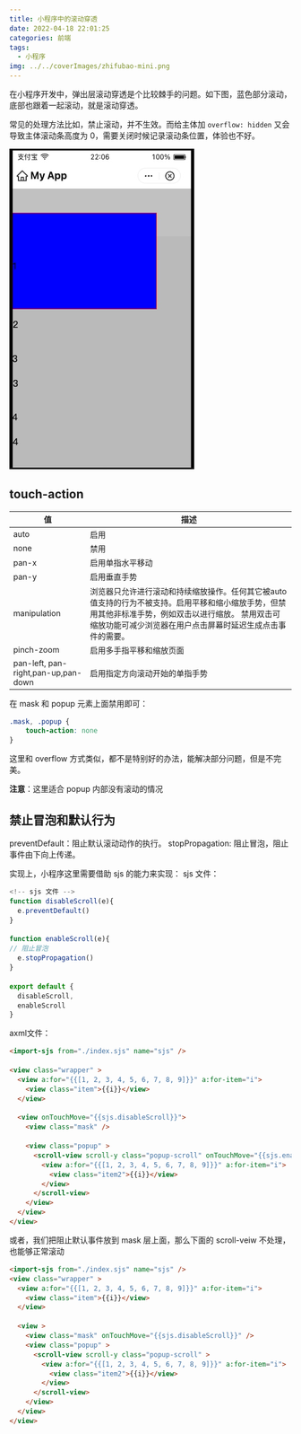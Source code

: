 ```yaml
---
title: 小程序中的滚动穿透
date: 2022-04-18 22:01:25
categories: 前端
tags:
  - 小程序
img: ../../coverImages/zhifubao-mini.png
---
```


在小程序开发中，弹出层滚动穿透是个比较棘手的问题。如下图，蓝色部分滚动，底部也跟着一起滚动，就是滚动穿透。

常见的处理方法比如，禁止滚动，并不生效。而给主体加 `overflow: hidden` 又会导致主体滚动条高度为 0，需要关闭时候记录滚动条位置，体验也不好。

![](/images/2022/04/18/16502908272281.jpg)

## touch-action


| 值    | 描述             |
|-------|------------------|
| auto  | 启用             |
| none  | 禁用             |
| pan-x | 启用单指水平移动 |
| pan-y | 启用垂直手势 |
| manipulation | 浏览器只允许进行滚动和持续缩放操作。任何其它被auto值支持的行为不被支持。启用平移和缩小缩放手势，但禁用其他非标准手势，例如双击以进行缩放。 禁用双击可缩放功能可减少浏览器在用户点击屏幕时延迟生成点击事件的需要。 |
| pinch-zoom | 启用多手指平移和缩放页面 |
| pan-left, pan-right,pan-up,pan-down | 启用指定方向滚动开始的单指手势 |

在 mask 和 popup 元素上面禁用即可：

```css
.mask, .popup {
    touch-action: none
}
```

这里和 overflow 方式类似，都不是特别好的办法，能解决部分问题，但是不完美。

**注意**：这里适合 popup 内部没有滚动的情况

## 禁止冒泡和默认行为

preventDefault：阻止默认滚动动作的执行。
stopPropagation: 阻止冒泡，阻止事件由下向上传递。

实现上，小程序这里需要借助 sjs 的能力来实现：
sjs 文件：
```js
<!-- sjs 文件 -->
function disableScroll(e){
  e.preventDefault()
}

function enableScroll(e){
// 阻止冒泡
  e.stopPropagation()
}

export default {
  disableScroll,
  enableScroll
}
```

axml文件：

```html
<import-sjs from="./index.sjs" name="sjs" />

<view class="wrapper" >
  <view a:for="{{[1, 2, 3, 4, 5, 6, 7, 8, 9]}}" a:for-item="i">
    <view class="item">{{i}}</view>
  </view>
  
  <view onTouchMove="{{sjs.disableScroll}}">
    <view class="mask" />
    
    <view class="popup" >
      <scroll-view scroll-y class="popup-scroll" onTouchMove="{{sjs.enableScroll}}">
        <view a:for="{{[1, 2, 3, 4, 5, 6, 7, 8, 9]}}" a:for-item="i">
          <view class="item2">{{i}}</view>
        </view>
      </scroll-view>
    </view>
  </view>
</view>
```

或者，我们把阻止默认事件放到 mask 层上面，那么下面的 scroll-veiw 不处理，也能够正常滚动

```html
<import-sjs from="./index.sjs" name="sjs" />
<view class="wrapper" >
  <view a:for="{{[1, 2, 3, 4, 5, 6, 7, 8, 9]}}" a:for-item="i">
    <view class="item">{{i}}</view>
  </view>
  
  <view >
    <view class="mask" onTouchMove="{{sjs.disableScroll}}" />
    <view class="popup" >
      <scroll-view scroll-y class="popup-scroll" >
        <view a:for="{{[1, 2, 3, 4, 5, 6, 7, 8, 9]}}" a:for-item="i">
          <view class="item2">{{i}}</view>
        </view>
      </scroll-view>
    </view>
  </view>
</view>

```






